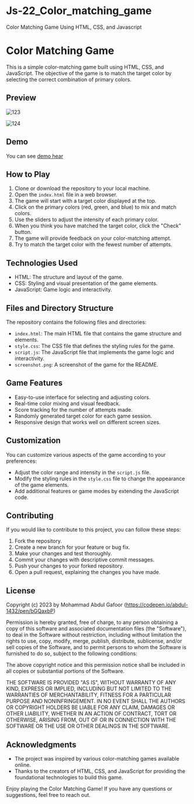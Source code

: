 # Js-22_Color_matching_game
Color Matching Game Using HTML, CSS, and Javascript
# Color Matching Game

This is a simple color-matching game built using HTML, CSS, and JavaScript. The objective of the game is to match the target color by selecting the correct combination of primary colors.

## Preview
![123](https://github.com/abdul-1432/Js-22_Color_matching_game/assets/124916666/ed0d1a60-64b6-4233-b728-7a184c495ce1)

![124](https://github.com/abdul-1432/Js-22_Color_matching_game/assets/124916666/2549d789-c7f9-471d-86c9-31d3e92962e3)

## Demo 
You can see [demo hear](https://codepen.io/abdul-1432/pen/bGQaxbP)

## How to Play

1. Clone or download the repository to your local machine.
2. Open the `index.html` file in a web browser.
3. The game will start with a target color displayed at the top.
4. Click on the primary colors (red, green, and blue) to mix and match colors.
5. Use the sliders to adjust the intensity of each primary color.
6. When you think you have matched the target color, click the "Check" button.
7. The game will provide feedback on your color-matching attempt.
8. Try to match the target color with the fewest number of attempts.

## Technologies Used

- HTML: The structure and layout of the game.
- CSS: Styling and visual presentation of the game elements.
- JavaScript: Game logic and interactivity.

## Files and Directory Structure

The repository contains the following files and directories:

- `index.html`: The main HTML file that contains the game structure and elements.
- `style.css`: The CSS file that defines the styling rules for the game.
- `script.js`: The JavaScript file that implements the game logic and interactivity.
- `screenshot.png`: A screenshot of the game for the README.

## Game Features

- Easy-to-use interface for selecting and adjusting colors.
- Real-time color mixing and visual feedback.
- Score tracking for the number of attempts made.
- Randomly generated target color for each game session.
- Responsive design that works well on different screen sizes.

## Customization

You can customize various aspects of the game according to your preferences:

- Adjust the color range and intensity in the `script.js` file.
- Modify the styling rules in the `style.css` file to change the appearance of the game elements.
- Add additional features or game modes by extending the JavaScript code.

## Contributing

If you would like to contribute to this project, you can follow these steps:

1. Fork the repository.
2. Create a new branch for your feature or bug fix.
3. Make your changes and test thoroughly.
4. Commit your changes with descriptive commit messages.
5. Push your changes to your forked repository.
6. Open a pull request, explaining the changes you have made.

## License
Copyright (c) 2023 by Mohammad Abdul Gafoor (https://codepen.io/abdul-1432/pen/bGQaxbP)

Permission is hereby granted, free of charge, to any person obtaining a copy of this software and associated documentation files (the "Software"), to deal in the Software without restriction, including without limitation the rights to use, copy, modify, merge, publish, distribute, sublicense, and/or sell copies of the Software, and to permit persons to whom the Software is furnished to do so, subject to the following conditions:

The above copyright notice and this permission notice shall be included in all copies or substantial portions of the Software.

THE SOFTWARE IS PROVIDED "AS IS", WITHOUT WARRANTY OF ANY KIND, EXPRESS OR IMPLIED, INCLUDING BUT NOT LIMITED TO THE WARRANTIES OF MERCHANTABILITY, FITNESS FOR A PARTICULAR PURPOSE AND NONINFRINGEMENT. IN NO EVENT SHALL THE AUTHORS OR COPYRIGHT HOLDERS BE LIABLE FOR ANY CLAIM, DAMAGES OR OTHER LIABILITY, WHETHER IN AN ACTION OF CONTRACT, TORT OR OTHERWISE, ARISING FROM, OUT OF OR IN CONNECTION WITH THE SOFTWARE OR THE USE OR OTHER DEALINGS IN THE SOFTWARE.


## Acknowledgments

- The project was inspired by various color-matching games available online.
- Thanks to the creators of HTML, CSS, and JavaScript for providing the foundational technologies to build this game.

Enjoy playing the Color Matching Game! If you have any questions or suggestions, feel free to reach out.
